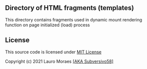 ## Directory of HTML fragments (templates)


This directory contains fragments used in dynamic mount rendering function on page initialized (load) process


## License

This source code is licensed under [MIT License](https://github.com/subversivo58/subversivo58.github.io/blob/master/LICENSE)

Copyright (c) 2021 Lauro Moraes [[AKA Subversivo58]](https://github.com/subversivo58)